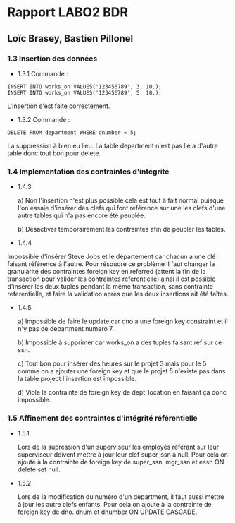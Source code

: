 # Rapport LABO2 BDR
## Loïc Brasey, Bastien Pillonel
### 1.3 Insertion des données
- 1.3.1
Commande :

```
INSERT INTO works_on VALUES('123456789', 3, 10.);
INSERT INTO works_on VALUES('123456789', 5, 10.);
```
L'insertion s'est faite correctement.

- 1.3.2
Commande :
```
DELETE FROM department WHERE dnumber = 5;
```
La suppression à bien eu lieu. La table department n'est pas lié a d'autre table donc tout bon pour delete.

### 1.4 Implémentation des contraintes d'intégrité
- 1.4.3

  a) Non l'insertion n'est plus possible cela est tout à fait normal puisque l'on essaie d'insérer des clefs qui font référence sur une les clefs d'une autre tables qui    n'a pas encore été peuplée.
  
  b) Desactiver temporairement les contraintes afin de peupler les tables.
  
 - 1.4.4

  Impossible d'insérer Steve Jobs et le département car chacun a une clé faisant référence à l'autre. Pour résoudre ce problème il faut changer la granularité des contraintes foreign key en referred (attent la fin de la transaction pour valider les contraintes referentielle) ainsi il est possible d'insérer les deux tuples pendant la même transaction, sans contrainte referentielle, et faire la validation après que les deux insertions ait été faîtes.
  
  - 1.4.5
  
    a) Impossible de faire le update car dno a une foreign key constraint et il n'y pas de department numero 7.
  
    b) Impossible à supprimer car works_on a des tuples faisant ref sur ce ssn.
  
    c) Tout bon pour insérer des heures sur le projet 3 mais pour le 5 comme on a ajouter une foreign key et que le projet 5 n'existe pas dans la table project l'insertion est impossible.
  
    d) Viole la contrainte de foreign key de dept_location en faisant ça donc impossible.
  
### 1.5 Affinement des contraintes d'intégrité référentielle

  - 1.5.1 
  
    Lors de la supression d'un superviseur les employés référant sur leur superviseur doivent mettre à jour leur clef super_ssn à null. Pour cela on ajoute à la contrainte de foreign key de super_ssn, mgr_ssn et essn ON delete set null.
  
  - 1.5.2

    Lors de la modification du numéro d'un department, il faut aussi mettre à jour les autre clefs enfants. Pour cela on ajoute à la contrainte de foreign key de dno. dnum et dnumber ON UPDATE CASCADE.

    
